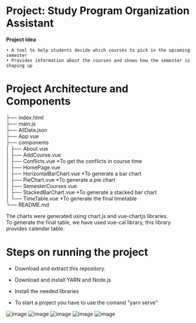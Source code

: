 # Project: Study Program Organization Assistant

**Project Idea**

	• A tool to help students decide which courses to pick in the upcoming semester
	• Provides information about the courses and shows how the semester is shaping up
	
# Project Architecture and Components

├── index.html\
├── main.js\
├── AllData.json\
├── App.vue\
├── components\
│   ├── About.vue\
│   ├── AddCourse.vue\
│   ├── Conflicts.vue   *To get the conflicts in course time\
│   ├── HomePage.vue\
│   ├── HorizontalBarChart.vue   *To generate a bar chart\
│   ├── PieChart.vue   *To generate a pie chart\
│   ├── SemesterCourses.vue\
│   ├── StackedBarChart.vue   *To generate a stacked bar chart\
│   └── TimeTable.vue   *To generate the final timetable\
└── README.md

The charts were generated using chart.js and vue-chartjs libraries.\
To generate the final table, we have used vue-cal library, this library provides calendar table.

# Steps on running the project

* Download and extract this repository.

* Download and install YARN and Node.js

* Install the needed libraries

* To start a project you have to use the comand "yarn serve"

![image](https://user-images.githubusercontent.com/50524579/90310368-38d21c80-def1-11ea-83a5-11d3059795cb.PNG)
![image](https://user-images.githubusercontent.com/50524579/90310430-851d5c80-def1-11ea-97db-5b9b250cfb3c.PNG)
![image](https://user-images.githubusercontent.com/50524579/90310431-85b5f300-def1-11ea-9430-b0e978f90917.PNG)
![image](https://user-images.githubusercontent.com/50524579/90310432-85b5f300-def1-11ea-9e6d-94882f1bad2f.PNG)
![image](https://user-images.githubusercontent.com/50524579/90310433-864e8980-def1-11ea-805c-8d4e8f6bc80b.PNG)
